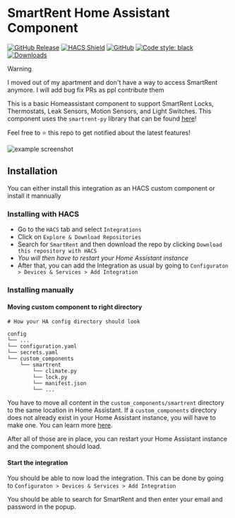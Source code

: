 # SmartRent Home Assistant Component

[![GitHub Release][releases-shield]][releases]
[![HACS Shield][hacs-shield]](https://github.com/hacs/integration)
[![GitHub][license-shield]](LICENSE.txt)
[![Code style: black][black-shield]](https://github.com/psf/black)
[![Downloads][downloads-shield]][releases]

> [!WARNING]
> I moved out of my apartment and don't have a way to access SmartRent anymore. I will add bug fix PRs as ppl contribute them

This is a basic Homeassistant component to support SmartRent Locks, Thermostats, Leak Sensors, Motion Sensors, and Light Switches. This component uses the `smartrent-py` library that can be found [here](https://github.com/ZacheryThomas/smartrent-py)!

Feel free to ⭐️ this repo to get notified about the latest features!

![example screenshot](dashboard_screenshot.png)

## Installation

You can either install this integration as an HACS custom component or install it mannually
### Installing with HACS
* Go to the `HACS` tab and select `Integrations`
* Click on `Explore & Download Repositories`
* Search for `SmartRent` and then download the repo by clicking `Download this repository with HACS`
* *You will then have to restart your Home Assistant instance*
* After that, you can add the Integration as usual by going to `Configuraton > Devices & Services > Add Integration`


### Installing manually

#### Moving custom component to right directory
```
# How your HA config directory should look

config
└── ...
└── configuration.yaml
└── secrets.yaml
└── custom_components
    └── smartrent
        └── climate.py
        └── lock.py
        └── manifest.json
        └── ...
```

You have to move all content in the `custom_components/smartrent` directory to the same location in Home Assistant. If a `custom_components` directory does not already exist in your Home Assistant instance, you will have to make one. You can learn more [here](https://developers.home-assistant.io/docs/creating_integration_file_structure#where-home-assistant-looks-for-integrations).

After all of those are in place, you can restart your Home Assistant instance and the component should load.

#### Start the integration
You should be able to now load the integration. This can be done by going to `Configuraton > Devices & Services > Add Integration`

You should be able to search for SmartRent and then enter your email and password in the popup.

[license-shield]: https://img.shields.io/github/license/zacherythomas/homeassistant-smartrent.svg?style=for-the-badge
[hacs-shield]: https://img.shields.io/badge/HACS-Default-orange.svg?style=for-the-badge
[black-shield]: https://img.shields.io/badge/code%20style-black-000000.svg?style=for-the-badge

[releases-shield]: https://img.shields.io/github/release/zacherythomas/homeassistant-smartrent.svg?style=for-the-badge
[releases]: https://github.com/zacherythomas/homeassistant-smartrent/releases
[commits-shield]: https://img.shields.io/github/commit-activity/y/zacherythomas/homeassistant-smartrent.svg?style=for-the-badge
[commits]: https://github.com/zacherythomas/homeassistant-smartrent/commits/master
[downloads-shield]: https://img.shields.io/github/downloads/zacherythomas/homeassistant-smartrent/total?color=green&style=for-the-badge

